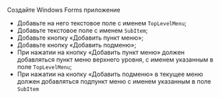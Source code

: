 Создайте Windows Forms приложение

* Добавьте на него текстовое поле с именем `TopLevelMenu`;
* Добавьте текстовое поле с именем `SubItem`;
* Добавьте кнопку «Добавить пункт меню»;
* Добавьте кнопку «Добавить подменю»;
* При нажатии на кнопку «Добавить пункт меню» должен
добавляться пункт меню верхнего уровня, с именем указанным в поле `TopLevelMenu`;
* При нажатии на кнопку «Добавить подменю» в текущее
меню должен добавляться подпункт меню с именем указанным в поле `SubItem`

